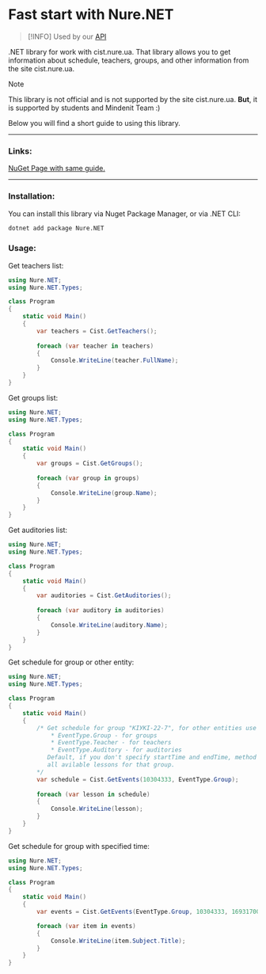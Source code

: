 # Fast start with Nure.NET

> [!INFO]
> Used by our [API](https://github.com/mindenit/api)

.NET library for work with cist.nure.ua. That library allows you to get information about schedule, teachers, groups, and other information from the site cist.nure.ua.

> [!NOTE]
> This library is not official and is not supported by the site cist.nure.ua.
> **But**, it is supported by students and Mindenit Team :)

Below you will find a short guide to using this library.

---
### Links:
[NuGet Page with same guide.](https://www.nuget.org/packages/Nure.NET/)

---
### Installation:
You can install this library via Nuget Package Manager, or via .NET CLI:
```bash
dotnet add package Nure.NET
```

### Usage:
Get teachers list:
```csharp  
using Nure.NET;
using Nure.NET.Types;

class Program
{
    static void Main()
    {
        var teachers = Cist.GetTeachers();
        
        foreach (var teacher in teachers)
        {
            Console.WriteLine(teacher.FullName);
        }
    }
}
```

Get groups list:
```csharp
using Nure.NET;
using Nure.NET.Types;

class Program
{
    static void Main()
    {
        var groups = Cist.GetGroups();
        
        foreach (var group in groups)
        {
            Console.WriteLine(group.Name);
        }
    }
}
```

Get auditories list:
```csharp
using Nure.NET;
using Nure.NET.Types;

class Program
{
    static void Main()
    {
        var auditories = Cist.GetAuditories();
        
        foreach (var auditory in auditories)
        {
            Console.WriteLine(auditory.Name);
        }
    }
}
```

Get schedule for group or other entity:
```csharp
using Nure.NET;
using Nure.NET.Types;

class Program
{
    static void Main()
    {
        /* Get schedule for group "КІУКІ-22-7", for other entities use EntityType enum
            * EventType.Group - for groups
            * EventType.Teacher - for teachers
            * EventType.Auditory - for auditories
           Default, if you don't specify startTime and endTime, method will return 
           all avilable lessons for that group.
        */
        var schedule = Cist.GetEvents(10304333, EventType.Group);
        
        foreach (var lesson in schedule)
        {
            Console.WriteLine(lesson);
        }
    }
}
```

Get schedule for group with specified time:
```csharp
using Nure.NET;
using Nure.NET.Types;

class Program
{
    static void Main()
    {
        var events = Cist.GetEvents(EventType.Group, 10304333, 1693170000, 1694811599);

        foreach (var item in events)
        {
            Console.WriteLine(item.Subject.Title);
        }
    }
}
```

